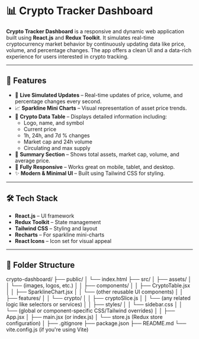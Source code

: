 # 📊 Crypto Tracker Dashboard

**Crypto Tracker Dashboard** is a responsive and dynamic web application built using **React.js** and **Redux Toolkit**. It simulates real-time cryptocurrency market behavior by continuously updating data like price, volume, and percentage changes. The app offers a clean UI and a data-rich experience for users interested in crypto tracking.

---

## 🚀 Features

- 🔄 **Live Simulated Updates** – Real-time updates of price, volume, and percentage changes every second.
- 📈 **Sparkline Mini Charts** – Visual representation of asset price trends.
- 🧾 **Crypto Data Table** – Displays detailed information including:
  - Logo, name, and symbol
  - Current price
  - 1h, 24h, and 7d % changes
  - Market cap and 24h volume
  - Circulating and max supply
- 🧮 **Summary Section** – Shows total assets, market cap, volume, and average price.
- 📱 **Fully Responsive** – Works great on mobile, tablet, and desktop.
- ✨ **Modern & Minimal UI** – Built using Tailwind CSS for styling.

---

## 🛠️ Tech Stack

- **React.js** – UI framework
- **Redux Toolkit** – State management
- **Tailwind CSS** – Styling and layout
- **Recharts** – For sparkline mini-charts
- **React Icons** – Icon set for visual appeal

---

## 📁 Folder Structure

crypto-dashboard/
├── public/
│   └── index.html
├── src/
│   ├── assets/
│   │   └── (images, logos, etc.)
│
│   ├── components/
│   │   ├── CryptoTable.jsx
│   │   ├── SparklineChart.jsx
│   │   └── (other reusable UI components)
│
│   ├── features/
│   │   └── crypto/
│   │       ├── cryptoSlice.js
│   │       └── (any related logic like selectors or services)
│
│   ├── styles/
│   │   └── sidebar.css
│   │   └── (global or component-specific CSS/Tailwind overrides)
│
│   ├── App.jsx
│   ├── main.jsx (or index.js)
│   └── store.js (Redux store configuration)
│
├── .gitignore
├── package.json
├── README.md
└── vite.config.js (if you're using Vite)
